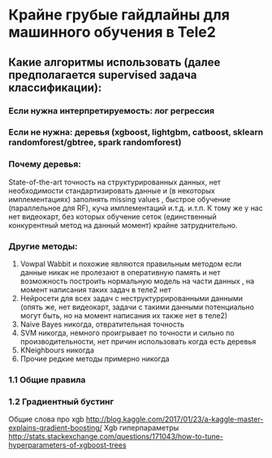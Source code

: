 # Крайне грубые гайдлайны для машинного обучения в Tele2

## Какие алгоритмы использовать (далее предполагается supervised задача классификации):

### Если нужна интерпретируемость: лог регрессия
### Если не нужна: деревья (xgboost, lightgbm, catboost, sklearn randomforest/gbtree, spark randomforest)
### Почему деревья: 
State-of-the-art точность на структурированных данных, нет необходимости стандартизировать данные и (в некоторых имплементациях) заполнять missing values
, быстрое обучение (параллельное для RF), куча имплементаций и.т.д. и.т.п.
К тому же у нас нет видеокарт, без которых обучение сеток (единственный конкурентный метод на данный момент) крайне затруднительно.

### Другие методы: 
1) Vowpal Wabbit и похожие являются правильным методом если данные никак не пролезают в оперативную память и нет возможность построить нормальную модель на части данных
, на момент написания таких задач в теле2 нет
2) Нейросети для всех задач с неструктуррированными данными (опять же, нет видеокарт, задачи с такими данными потенциально могут быть, но на момент написания их также нет в теле2)
3) Naive Bayes никогда, отвратительная точность
4) SVM никогда, немного проигрывает по точности и сильно по производительности, нет причин использовать когда есть деревья
5) KNeighbours никогда
6) Прочие редкие методы примерно никогда



### 1.1 Общие правила

### 1.2 Градиентный бустинг
Общие слова про xgb http://blog.kaggle.com/2017/01/23/a-kaggle-master-explains-gradient-boosting/
Xgb гиперпараметры http://stats.stackexchange.com/questions/171043/how-to-tune-hyperparameters-of-xgboost-trees 

